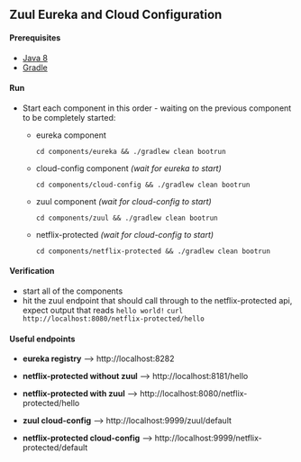 ## Zuul Eureka and Cloud Configuration

#### Prerequisites

+ [Java 8](http://www.oracle.com/technetwork/java/javase/downloads/jdk8-downloads-2133151.html) 
+ [Gradle](https://gradle.org/)

#### Run
+ Start each component in this order - waiting on the previous component to be completely started:
  + eureka component 

     `cd components/eureka && ./gradlew clean bootrun`

  + cloud-config component _(wait for eureka to start)_
     
     `cd components/cloud-config && ./gradlew clean bootrun`

  + zuul component _(wait for cloud-config to start)_
     
     `cd components/zuul && ./gradlew clean bootrun`

  + netflix-protected _(wait for cloud-config to start)_

     `cd components/netflix-protected && ./gradlew clean bootrun`

#### Verification
+ start all of the components
+ hit the zuul endpoint that should call through to the netflix-protected api, expect output that reads `hello world!`
  `curl http://localhost:8080/netflix-protected/hello`

#### Useful endpoints

 + __eureka registry__ --> http://localhost:8282
 
 + __netflix-protected without zuul__ --> http://localhost:8181/hello
 
 + __netflix-protected with zuul__ --> http://localhost:8080/netflix-protected/hello
 
 + __zuul cloud-config__ --> http://localhost:9999/zuul/default
 
 + __netflix-protected cloud-config__ --> http://localhost:9999/netflix-protected/default
